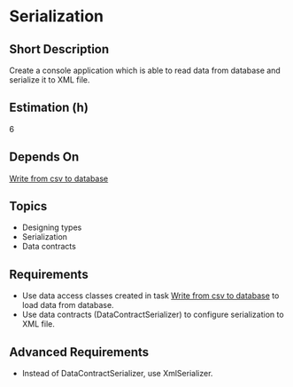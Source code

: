 # Serialization

## Short Description

Create a console application which is able to read data from database and serialize it to XML file.

## Estimation (h)

6

## Depends On

[Write from csv to database](../csv-to-database/readme.md)

## Topics

* Designing types
* Serialization
* Data contracts

## Requirements

* Use data access classes created in task [Write from csv to database](../csv-to-database/readme.md) to load data from
    database.
* Use data contracts (DataContractSerializer) to configure serialization to XML file.

## Advanced Requirements

* Instead of DataContractSerializer, use XmlSerializer.
